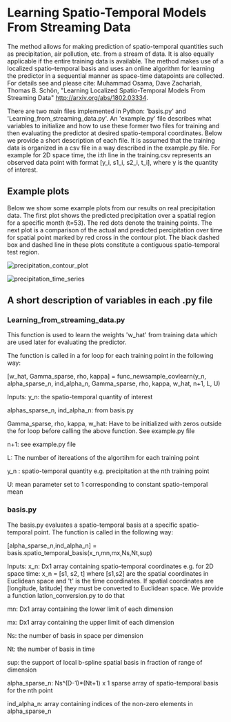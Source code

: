 # Learning Spatio-Temporal Models From Streaming Data

The method allows for making prediction of spatio-temporal quantities such as precipitation, air pollution, etc. from a stream of data. It is also equally applicable if the entire training data is available. The method makes use of a localized spatio-temporal basis and uses an online algorithm for learning the predictor in a sequential manner as space-time datapoints are collected. For details see and please cite: Muhammad Osama, Dave Zachariah, Thomas B. Schön, "Learning Localized Spatio-Temporal Models From Streaming Data" http://arxiv.org/abs/1802.03334. 

There are two main files implemented in Python: 'basis.py' and 'Learning_from_streaming_data.py'. An 'example.py' file describes what variables to initialize and how to use these former two files for training and then evaluating the predictor at desired spatio-temporal coordinates. Below we provide a short description of each file. It is assumed that the training data is organized in a csv file in a way described in the example.py file. For example for 2D space time, the i:th line in the training.csv represents an observed data point with format [y_i, s1_i, s2_i, t_i], where y is the quantity of interest.


## Example plots
Below we show some example plots from our results on real precipitation data. The first plot shows the predicted precipitation over a spatial region for a specific month (t=53). The red dots denote the training points. The next plot is a comparison of the actual and predicted percipitation over time for spatial point marked by red cross in the contour plot.  The black dashed box and dashed line in these plots constitute a contiguous spatio-temporal test region. 

![precipitation_contour_plot](https://user-images.githubusercontent.com/37805794/37966015-5e6c38ba-31c7-11e8-8054-68bb2176e23f.png)

![precipitation_time_series](https://user-images.githubusercontent.com/37805794/37966018-62874944-31c7-11e8-9512-63a61a8e427f.png)

## A short description of variables in each .py file
### Learning_from_streaming_data.py

This function is used to learn the weights 'w_hat' from training data which are used later for evaluating the predictor.

The function is called in a for loop for each training point in the following way: 

[w_hat, Gamma_sparse, rho, kappa] = func_newsample_covlearn(y_n, alpha_sparse_n, ind_alpha_n, Gamma_sparse, rho, kappa, w_hat, n+1, L, U)

Inputs:
y_n: the spatio-temporal quantity of interest

alphas_sparse_n, ind_alpha_n: from basis.py

Gamma_sparse, rho, kappa, w_hat: Have to be initialized with zeros outside the for loop before calling the above function. See example.py file

n+1: see example.py file

L: The number of itereations of the algortihm for each training point

y_n : spatio-temporal quantity e.g. precipitation at the nth training point

U: mean parameter set to 1 corresponding to constant spatio-temporal mean

### basis.py
The basis.py evaluates a spatio-temporal basis at a specific spatio-temporal point. The function is called in the following way:

[alpha_sparse_n,ind_alpha_n] = basis.spatio_temporal_basis(x_n,mn,mx,Ns,Nt,sup)

Inputs:
x_n: Dx1 array containing spatio-temporal coordinates e.g. for 2D space time: x_n = [s1, s2, t] where [s1,s2] are the spatial coordinates in Euclidean space and 't' is the time coordinates. If spatial coordinates are [longitude, latitude] they must be converted to Euclidean space. We provide a function latlon_conversion.py to do that

mn: Dx1 array containing the lower limit of each dimension

mx: Dx1 array containing the upper limit of each dimension

Ns: the number of basis in space per dimension

Nt: the number of basis in time

sup: the support of local b-spline spatial basis in fraction of range of dimension

alpha_sparse_n: Ns^(D-1)*(Nt+1) x 1 sparse array of spatio-temporal basis for the nth point

ind_alpha_n: array containing indices of the non-zero elements in alpha_sparse_n




